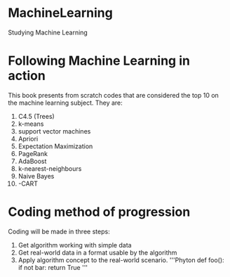 # MachineLearning
Studying Machine Learning

# Following Machine Learning in action
  This book presents from scratch codes that are considered the top 10 on the machine learning subject. They are:<br />
  1. C4.5 (Trees)<br />
  1. k-means<br />
  1. support vector machines<br />
  1. Apriori<br />
  1. Expectation Maximization<br />
  1. PageRank<br />
  1. AdaBoost<br />
  1. k-nearest-neighbours<br />
  1. Naive Bayes<br />
  1. -CART<br />
# Coding method of progression
Coding will be made in three steps:<br />
1. Get algorithm working with simple data<br />
1. Get real-world data in a format usable by the algorithm <br />
1. Apply algorithm concept to the real-world scenario.
'''Phyton
def foo():
    if not bar:
        return True
'''
